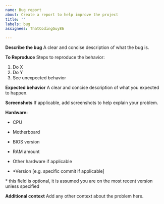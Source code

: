 ```yaml
---
name: Bug report
about: Create a report to help improve the project
title: ''
labels: bug
assignees: ThatCodingGuy86

---
```


**Describe the bug**
A clear and concise description of what the bug is.

**To Reproduce**
Steps to reproduce the behavior:
1. Do X
2. Do Y
3. See unexpected behavior

**Expected behavior**
A clear and concise description of what you expected to happen.

**Screenshots**
If applicable, add screenshots to help explain your problem.

**Hardware:**
 - CPU
- Motherboard
- BIOS version
- RAM amount
- Other hardware if applicable

 - *Version [e.g. specific commit if applicable]

\* this field is optional, it is assumed you are
on the most recent version unless specified

**Additional context**
Add any other context about the problem here.
